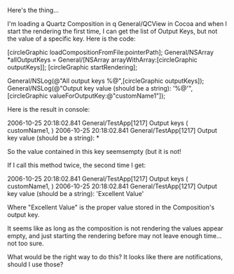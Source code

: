 

Here's the thing...

I'm loading a Quartz Composition in q General/QCView in Cocoa and when I start the rendering the first time, I can get the list of Output Keys, but not the value of a specific key. Here is the code:

[circleGraphic loadCompositionFromFile:pointerPath];
General/NSArray *allOutputKeys = General/[NSArray arrayWithArray:[circleGraphic outputKeys]];
[circleGraphic startRendering];
		
General/NSLog(@"All output keys %@",[circleGraphic outputKeys]);
General/NSLog(@"Output key value (should be a string): '%@'",[circleGraphic valueForOutputKey:@"customName1"]);
		
Here is the result in console:


2006-10-25 20:18:02.841 General/TestApp[1217] Output keys (
    customName1,
)
2006-10-25 20:18:02.841 General/TestApp[1217] Output key value  (should be a string): *

So the value contained in this key seemsempty (but it is not!

If I call this method twice, the second time I get:

2006-10-25 20:18:02.841 General/TestApp[1217] Output keys (
    customName1,
)
2006-10-25 20:18:02.841 General/TestApp[1217] Output key value  (should be a string): 'Excellent Value'


Where "Excellent Value" is the proper value stored in the Composition's output key.

It seems like as long as the composition is not rendering the values appear empty, and just starting the rendering before may not leave enough time... not too sure.

What would be the right way to do this? It looks like there are notifications, should I use those?